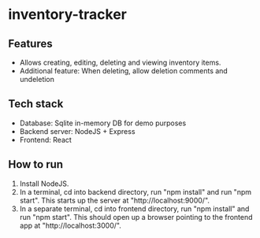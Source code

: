 # inventory-tracker

## Features
- Allows creating, editing, deleting and viewing inventory items.
- Additional feature: When deleting, allow deletion comments and undeletion

## Tech stack
- Database: Sqlite in-memory DB for demo purposes
- Backend server: NodeJS + Express
- Frontend: React

## How to run
1. Install NodeJS.
2. In a terminal, cd into backend directory, run "npm install" and run "npm start". This starts up the server at "http://localhost:9000/".
3. In a separate terminal, cd into frontend directory, run "npm install" and run "npm start". This should open up a browser pointing to the frontend app at "http://localhost:3000/".
